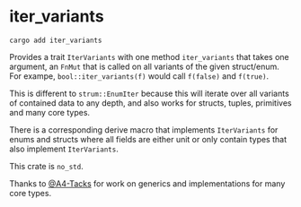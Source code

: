# iter_variants

`cargo add iter_variants`

Provides a trait `IterVariants` with one method `iter_variants` that takes one argument, an `FnMut` that is called on all variants of the given struct/enum. For exampe, `bool::iter_variants(f)` would call `f(false)` and `f(true)`.

This is different to `strum::EnumIter` because this will iterate over all variants of contained data to any depth, and also works for structs, tuples, primitives and many core types.

There is a corresponding derive macro that implements `IterVariants` for enums and structs where all fields are either unit or only contain types that also implement `IterVariants`.

This crate is `no_std`.

Thanks to [@A4-Tacks](https://github.com/A4-Tacks) for work on generics and implementations for many core types.